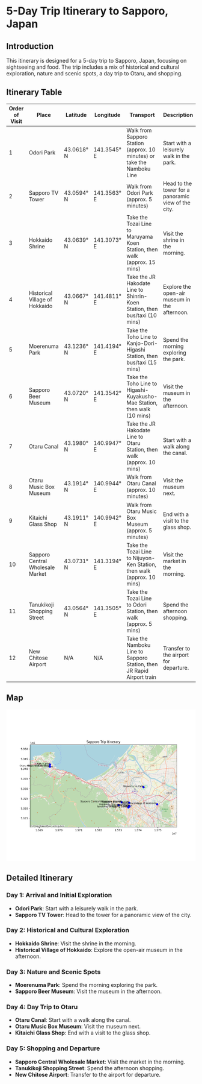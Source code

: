 
# 5-Day Trip Itinerary to Sapporo, Japan

## Introduction
This itinerary is designed for a 5-day trip to Sapporo, Japan, focusing on sightseeing and food. The trip includes a mix of historical and cultural exploration, nature and scenic spots, a day trip to Otaru, and shopping.

## Itinerary Table
| Order of Visit | Place                        | Latitude   | Longitude   | Transport                                                                 | Description                                                                 |
|----------------|------------------------------|------------|-------------|--------------------------------------------------------------------------|-----------------------------------------------------------------------------|
| 1              | Odori Park                   | 43.0618° N | 141.3545° E | Walk from Sapporo Station (approx. 10 minutes) or take the Namboku Line   | Start with a leisurely walk in the park.                                    |
| 2              | Sapporo TV Tower             | 43.0594° N | 141.3563° E | Walk from Odori Park (approx. 5 minutes)                                  | Head to the tower for a panoramic view of the city.                         |
| 3              | Hokkaido Shrine              | 43.0639° N | 141.3073° E | Take the Tozai Line to Maruyama Koen Station, then walk (approx. 15 mins) | Visit the shrine in the morning.                                            |
| 4              | Historical Village of Hokkaido | 43.0667° N | 141.4811° E | Take the JR Hakodate Line to Shinrin-Koen Station, then bus/taxi (10 mins) | Explore the open-air museum in the afternoon.                               |
| 5              | Moerenuma Park               | 43.1236° N | 141.4194° E | Take the Toho Line to Kanjo-Dori-Higashi Station, then bus/taxi (15 mins) | Spend the morning exploring the park.                                       |
| 6              | Sapporo Beer Museum          | 43.0720° N | 141.3542° E | Take the Toho Line to Higashi-Kuyakusho-Mae Station, then walk (10 mins)  | Visit the museum in the afternoon.                                          |
| 7              | Otaru Canal                  | 43.1980° N | 140.9947° E | Take the JR Hakodate Line to Otaru Station, then walk (approx. 10 mins)   | Start with a walk along the canal.                                          |
| 8              | Otaru Music Box Museum       | 43.1914° N | 140.9944° E | Walk from Otaru Canal (approx. 10 minutes)                                | Visit the museum next.                                                      |
| 9              | Kitaichi Glass Shop          | 43.1911° N | 140.9942° E | Walk from Otaru Music Box Museum (approx. 5 minutes)                      | End with a visit to the glass shop.                                         |
| 10             | Sapporo Central Wholesale Market | 43.0731° N | 141.3194° E | Take the Tozai Line to Nijuyon-Ken Station, then walk (approx. 10 mins)   | Visit the market in the morning.                                            |
| 11             | Tanukikoji Shopping Street   | 43.0564° N | 141.3505° E | Take the Tozai Line to Odori Station, then walk (approx. 5 mins)          | Spend the afternoon shopping.                                               |
| 12             | New Chitose Airport          | N/A        | N/A         | Take the Namboku Line to Sapporo Station, then JR Rapid Airport train     | Transfer to the airport for departure.                                      |

## Map
![Sapporo Trip Itinerary](sapporo_trip_itinerary.png)

## Detailed Itinerary

### Day 1: Arrival and Initial Exploration
- **Odori Park**: Start with a leisurely walk in the park.
- **Sapporo TV Tower**: Head to the tower for a panoramic view of the city.

### Day 2: Historical and Cultural Exploration
- **Hokkaido Shrine**: Visit the shrine in the morning.
- **Historical Village of Hokkaido**: Explore the open-air museum in the afternoon.

### Day 3: Nature and Scenic Spots
- **Moerenuma Park**: Spend the morning exploring the park.
- **Sapporo Beer Museum**: Visit the museum in the afternoon.

### Day 4: Day Trip to Otaru
- **Otaru Canal**: Start with a walk along the canal.
- **Otaru Music Box Museum**: Visit the museum next.
- **Kitaichi Glass Shop**: End with a visit to the glass shop.

### Day 5: Shopping and Departure
- **Sapporo Central Wholesale Market**: Visit the market in the morning.
- **Tanukikoji Shopping Street**: Spend the afternoon shopping.
- **New Chitose Airport**: Transfer to the airport for departure.
